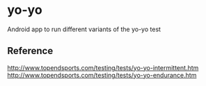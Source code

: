 # yo-yo
Android app to run different variants of the yo-yo test

## Reference
http://www.topendsports.com/testing/tests/yo-yo-intermittent.htm
http://www.topendsports.com/testing/tests/yo-yo-endurance.htm
